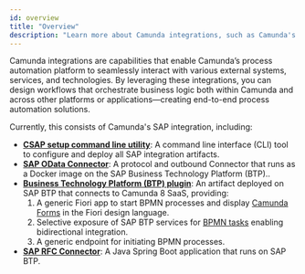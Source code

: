 ```yaml
---
id: overview
title: "Overview"
description: "Learn more about Camunda integrations, such as Camunda's SAP integration."
---
```


Camunda integrations are capabilities that enable Camunda’s process automation platform to seamlessly interact with various external systems, services, and technologies. By leveraging these integrations, you can design workflows that orchestrate business logic both within Camunda and across other platforms or applications—creating end-to-end process automation solutions.

Currently, this consists of Camunda's SAP integration, including:

- **[CSAP setup command line utility](/components/camunda-integrations/sap/csap-cli.md)**: A command line interface (CLI) tool to configure and deploy all SAP integration artifacts.
- **[SAP OData Connector](/components/camunda-integrations/sap/odata-connector.md)**: A protocol and outbound Connector that runs as a Docker image on the SAP Business Technology Platform (BTP)..
- **[Business Technology Platform (BTP) plugin](/components/camunda-integrations/sap/btp-plugin.md)**: An artifact deployed on SAP BTP that connects to Camunda 8 SaaS, providing:
  1.  A generic Fiori app to start BPMN processes and display [Camunda Forms](/components/modeler/forms/camunda-forms-reference.md) in the Fiori design language.
  2.  Selective exposure of SAP BTP services for [BPMN tasks](/components/modeler/bpmn/bpmn.md) enabling bidirectional integration.
  3.  A generic endpoint for initiating BPMN processes.
- **[SAP RFC Connector](/components/camunda-integrations/sap/rfc-connector.md)**: A Java Spring Boot application that runs on SAP BTP.
